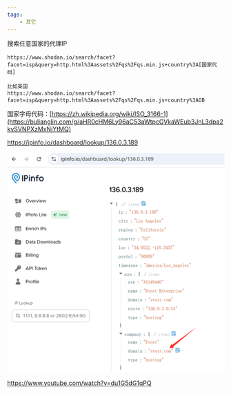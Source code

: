 ```yaml
---
tags:
    - 其它
---
```


搜索任意国家的代理IP

```
https://www.shodan.io/search/facet?facet=isp&query=http.html%3Aassets%2Fqs%2Fqs.min.js+country%3A[国家代码]

比如英国
https://www.shodan.io/search/facet?facet=isp&query=http.html%3Aassets%2Fqs%2Fqs.min.js+country%3AGB
```

国家字母代码：[https://zh.wikipedia.org/wiki/ISO_3166-1](https://bulianglin.com/g/aHR0cHM6Ly96aC53aWtpcGVkaWEub3JnL3dpa2kvSVNPXzMxNjYtMQ)



https://ipinfo.io/dashboard/lookup/136.0.3.189

![image-20250529135008463](/img-post/开发/其它/通过IP查找供应商.assets/image-20250529135008463.png)



https://www.youtube.com/watch?v=du1G5dG1qPQ